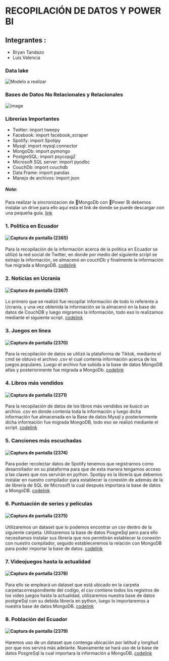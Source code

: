 # RECOPILACIÓN DE DATOS Y POWER BI

## Integrantes :
- Bryan Tandazo
- Luis Valencia

### Data lake
![Modelo a realizar](https://user-images.githubusercontent.com/77359338/156857788-a561dc97-484e-46fa-95fb-19671eae47be.jpg)

### Bases de Datos No Relacionales y Relacionales
![image](https://user-images.githubusercontent.com/77359338/156857877-b6d5db65-101d-4029-850c-741faad7cf6b.png)

### Librerías Importantes
- Twitter: import tweepy
- Facebook: import facebook_scraper
- Spotify: import Spotipy
- Mysql: import mysql.connector
- MongoDb: import pymongo
- PostgreSQL: import psycopg2
- Microsoft SQL server: import pyodbc
- CouchDb: import couchdb
- Data Frame: import pandas
- Manejo de archivos: import json

##### Nota: 
Para realizar la sincronizacion de 🍃MongoDb con 📶Power Bi debemos instalar un drive para ello aquí esta el link de donde se puede descargar con una pequeña guía.
[link](https://www.magnitude.com/blog/connect-mongodb-tableau)

### 1. Politica en Ecuador

#### ![Captura de pantalla (2365)](https://user-images.githubusercontent.com/77359338/156854535-cf39b369-79bd-4689-8ce8-8c4cfe274158.png)

Para la recopilación de la información acerca de la política en Ecuador se utilizó la red social de Twitter, en donde por medio del siguiente script se extrajo la información, se almacenó en couchDb y finalmente la información fue migrada a MongoDB.
[codelink](https://github.com/stalin246/Python/blob/main/AnalisisDeDatos/ProyectoFinal_AnalisisdeDatos-main/Twitter/Twitter_.py) 

### 2. Noticias en Ucrania

#### ![Captura de pantalla (2367)](https://user-images.githubusercontent.com/77359338/156854836-a10d0668-a7af-4692-9500-dec616354535.png)

Lo  primero que se realizó fue recopilar información de todo lo referente a Ucrania, y una vez obtenida la información se la almacenó en la base de datos de CouchDB y luego migramos la información, todo eso lo realizamos mediante el siguiente script.
[codelink](https://github.com/stalin246/Python/blob/main/AnalisisDeDatos/ProyectoFinal_AnalisisdeDatos-main/Facebook/Facebook_.py)

### 3. Juegos en linea

#### ![Captura de pantalla (2370)](https://user-images.githubusercontent.com/77359338/156855143-965b39c7-3833-41a4-98fa-059651efca81.png)

Para la recopilación de datos se utilizó la plataforma de Tiktok, mediante el cmd se obtuvo el archivo .csv el cual contenía información acerca de los juegos populares. Luego el archivo fue subida a la base de datos MongoDB atlas  y posteriormente fue migrada a MongoDb.
[codelink](https://github.com/stalin246/Python/blob/main/AnalisisDeDatos/ProyectoFinal_AnalisisdeDatos-main/TikTok/Videojuegos_.py)

### 4. Libros más vendidos

#### ![Captura de pantalla (2371)](https://user-images.githubusercontent.com/77359338/156855276-87d6f6c4-135a-4324-9d69-532a99ba7317.png)

Para la recopilación de datos de los libros más vendidos se buscó un archivo .csv en donde contenía toda la información y luego dicha información fue almacenada en la Base de datos Mysql y posteriormente dicha información fue migrada MongoDB, todo eso se realizó mediante el script.
[codelink](https://github.com/stalin246/Python/blob/main/AnalisisDeDatos/ProyectoFinal_AnalisisdeDatos-main/Github/Github.py)

### 5. Canciones más escuchadas

#### ![Captura de pantalla (2374)](https://user-images.githubusercontent.com/77359338/156855644-db5d166c-c5a1-4faa-b28b-b55dde30c51b.png)

Para poder recolectar datos de Spotify tenemos que registrarnos como desarrollador en su plataforma para que de esta manera tengamos acceso a las claves que nos servirán en python. Spotipy es la librería que debemos instalar en nuestro compilador para establecer la conexión de además de la de librería de SQL de Microsoft la cual después importara la base de datos a MongoDB.
[codelink](https://github.com/stalin246/Python/blob/main/AnalisisDeDatos/ProyectoFinal_AnalisisdeDatos-main/Spotify/Final.py)

### 6. Puntuación  de series y peliculas

#### ![Captura de pantalla (2375)](https://user-images.githubusercontent.com/77359338/156855814-5247e756-813b-4280-ada8-e1215f8a6f0f.png)

Utilizaremos un dataset que lo podemos encontrar un csv dentro de la siguiente carpeta. Utilizaremos la base de datos PosgreSql pero para ello necesitamos instalar sus librería que nos permitirán establecer la conexión con nuestro compilador, seguido estableceremos la relación con MongoDB para poder importar la base de datos.
[codelink](https://github.com/stalin246/Python/blob/main/AnalisisDeDatos/ProyectoFinal_AnalisisdeDatos-main/IMBD)

### 7. Videojuegos hasta la actualidad

#### ![Captura de pantalla (2378)](https://user-images.githubusercontent.com/77359338/156856094-042935cf-de9b-4491-9d15-958004c8bcd5.png)

Para ello se empleará un dataset que está ubicado en la carpeta carpetacorrespondiente del codigo, el csv contiene todos los registros de los video juegos hasta la actualidad, utilizaremos nuestra base de datos postgreSql con su debida librería en python, luego lo importaremos a nuestra base de datos MongoDB.
[codelink](https://github.com/stalin246/Python/blob/main/AnalisisDeDatos/ProyectoFinal_AnalisisdeDatos-main/Metacritic)

### 8. Población del Ecuador

#### ![Captura de pantalla (2379)](https://user-images.githubusercontent.com/77359338/156856302-49bd6957-4853-4f4a-a645-0108d66e2f3a.png)

Haremos uso de un dataset que contenga ubicación por latitud y longitud por que nos servirá más adelante. Nuevamente se hará uso de la base de datos PosgreSql la cual importara la información a MongoDB.
[codelink](https://github.com/stalin246/Python/tree/main/AnalisisDeDatos/ProyectoFinal_AnalisisdeDatos-main/Simplemaps)










